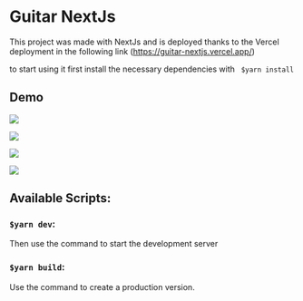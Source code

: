 # Guitar NextJs

This project was made with NextJs and is deployed thanks to the Vercel deployment in the following link (https://guitar-nextjs.vercel.app/)

to start using it first install the necessary dependencies with ` $yarn install`

## Demo

![](https://guitar-nextjs.vercel.app/images/page_images/page3.jpg)

![](https://guitar-nextjs.vercel.app/images/page_images/page1.jpg)

![](https://guitar-nextjs.vercel.app/images/page_images/page2.jpg)

![](https://guitar-nextjs.vercel.app/images/page_images/page4.png)

## Available Scripts:

### `$yarn dev`:
Then use the command to start the development server
### `$yarn build`:
Use the command to create a production version.
